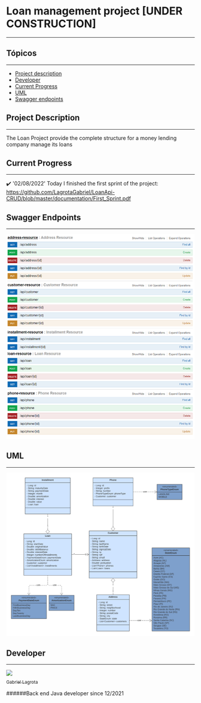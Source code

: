 # Loan management project [UNDER CONSTRUCTION]

-----------

## Tópicos

-----------
- [Project description](#project-description)
- [Developer](#developer)
- [Current Progress](#current-progress)
- [UML](#uml)
- [Swagger endpoints](#swagger-endpoints)


## Project Description

-----------
The Loan Project provide the complete structure for a money lending company manage its loans

## Current Progress

-----------

:heavy_check_mark: '02/08/2022' Today I finished the first sprint of the project: 
https://github.com/LagrotaGabriel/LoanApi-CRUD/blob/master/documentation/First_Sprint.pdf

## Swagger Endpoints

-----------
![](documentation/swagger-crud.png)

## UML

-----------
![](documentation/uml.png)

## Developer

-----------
[<img src="https://avatars.githubusercontent.com/u/95034068?s=400&u=e6564e30a8bb550bd02aac95951f4e0dff78fc48&v=4" width=115><br><sub>Gabriel Lagrota</sub>](https://github.com/LagrotaGabriel)

######Back end Java developer since 12/2021

